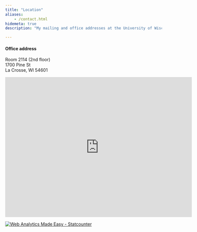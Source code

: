 ```yaml
---
title: "Location"
aliases:
    - /contact.html
hidemeta: true
description: "My mailing and office addresses at the University of Wisconsin-La Crosse."

---
```



#### Office address

Room 2114 (2nd floor)
<br>
1700 Pine St
<br>
La Crosse, WI 54601


<iframe src="https://www.google.com/maps/embed?pb=!1m18!1m12!1m3!1d1043.6694591793962!2d-91.23090571761371!3d43.81478748513122!2m3!1f0!2f0!3f0!3m2!1i1024!2i768!4f13.1!3m3!1m2!1s0x87f955c2c9436087%3A0x1de2862a3ea378a3!2sUWL%20Wittich%20Hall!5e0!3m2!1sen!2sus!4v1754994579861!5m2!1sen!2sus" width="600" height="450" style="border:0;" allowfullscreen="" loading="lazy" referrerpolicy="no-referrer-when-downgrade"></iframe>

<!-- Default Statcounter code for my personal web
https://ahmedelfatmaoui.github.io/ -->
<script type="text/javascript">
var sc_project=13158462; 
var sc_invisible=1; 
var sc_security="62bc3333"; 
</script>
<script type="text/javascript"
src="https://www.statcounter.com/counter/counter.js"
async></script>
<noscript><div class="statcounter"><a title="Web Analytics
Made Easy - Statcounter" href="https://statcounter.com/"
target="_blank"><img class="statcounter"
src="https://c.statcounter.com/13158462/0/62bc3333/1/"
alt="Web Analytics Made Easy - Statcounter"
referrerPolicy="no-referrer-when-downgrade"></a></div></noscript>
<!-- End of Statcounter Code -->




